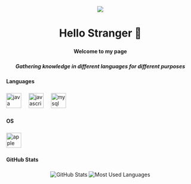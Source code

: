 <div align="center">
  <img src="https://visitor-badge.laobi.icu/badge?page_id=1wnn.1wnn&"  />
</div>

###

<h1 align="center">Hello Stranger 👋</h1>

###

<h4 align="center">Welcome to my page</h4>

###

<h5 align="center">Gathering knowledge in different languages for different purposes</h5>

###

<h4 align="left">Languages</h4>

###

<div align="left">
  <img src="https://cdn.jsdelivr.net/gh/devicons/devicon/icons/java/java-original.svg" height="40" alt="java logo"  />
  <img width="12" />
  <img src="https://cdn.jsdelivr.net/gh/devicons/devicon/icons/javascript/javascript-original.svg" height="40" alt="javascript logo"  />
  <img width="12" />
  <img src="https://cdn.jsdelivr.net/gh/devicons/devicon/icons/mysql/mysql-original.svg" height="40" alt="mysql logo"  />
</div>

###

<h4 align="left">OS</h4>

###

<div align="left">
  <img src="https://cdn.jsdelivr.net/gh/devicons/devicon/icons/apple/apple-original.svg" height="40" alt="apple logo"  />
</div>

###

<h4 align="left">GitHub Stats</h4>

###

<div align="center">
  <img src="https://raw.githubusercontent.com/1wnn/github-stats-transparent/main/generated/overview.svg" alt="GitHub Stats" />
  <img src="https://raw.githubusercontent.com/1wnn/github-stats-transparent/main/generated/languages.svg" alt="Most Used Languages" />
</div>
